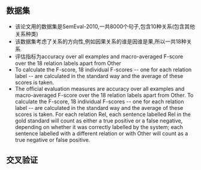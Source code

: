 ## 数据集
- 该论文用的数据集是SemEval-2010,一共8000个句子,包含10种关系(包含其他关系种类)
- 该数据集考虑了关系的方向性,例如因果关系的谁是因谁是果,所以一共18种关系
- 评估指标为accuracy over all examples and macro-averaged F-score over the 18 relation labels apart from Other
- To calculate the F-score, 18 individual F-scores -- one for each relation label -- are calculated in the standard way and the average of these scores is taken.
- The official evaluation measures are accuracy over all examples and macro-averaged F-score over the 18 relation labels apart from Other. To calculate the F-score, 18 individual F-scores -- one for each relation label -- are calculated in the standard way and the average of these scores is taken. For each relation Rel, each sentence labelled Rel in the gold standard will count as either a true positive or a false negative, depending on whether it was correctly labelled by the system; each sentence labelled with a different relation or with Other will count as a true negative or false positive.
## 交叉验证
